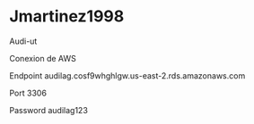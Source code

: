# Jmartinez1998
Audi-ut

Conexion de AWS

Endpoint
audilag.cosf9whghlgw.us-east-2.rds.amazonaws.com

Port
3306


Password
audilag123
